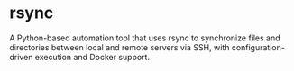 # rsync
A Python-based automation tool that uses rsync to synchronize files and directories between local and remote servers via SSH, with configuration-driven execution and Docker support.
